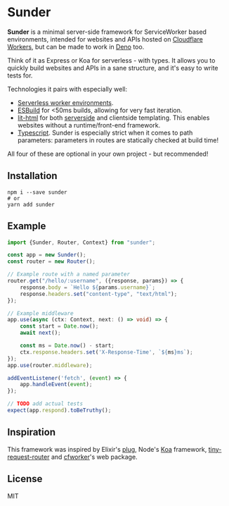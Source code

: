 # Sunder

**Sunder** is a minimal server-side framework for ServiceWorker based environments, intended for websites and APIs hosted on [Cloudflare Workers](https://workers.cloudflare.com/), but can be made to work in [Deno](https://deno.land) too.

Think of it as Express or Koa for serverless - with types. It allows you to quickly build websites and APIs in a sane structure, and it's easy to write tests for.

Technologies it pairs with especially well:

* [Serverless worker environments](https://workers.cloudflare.com/).
* [ESBuild](https://esbuild.github.io/) for <50ms builds, allowing for very fast iteration.
* [lit-html](https://https://lit-html.polymer-project.org/) for both [serverside](https://github.com/popeindustries/lit-html-server) and clientside templating. This enables websites without a runtime/front-end framework.
* [Typescript](https://https://www.typescriptlang.org/). Sunder is especially strict when it comes to path parameters: parameters in routes are statically checked at build time!

All four of these are optional in your own project - but recommended!

## Installation
```
npm i --save sunder
# or
yarn add sunder
```

## Example

```typescript
import {Sunder, Router, Context} from "sunder";

const app = new Sunder();
const router = new Router();

// Example route with a named parameter
router.get("/hello/:username", ({response, params}) => {
    response.body = `Hello ${params.username}`;
    response.headers.set("content-type", "text/html");
});

// Example middleware
app.use(async (ctx: Context, next: () => void) => {
    const start = Date.now();
    await next();

    const ms = Date.now() - start;
    ctx.response.headers.set('X-Response-Time', `${ms}ms`);    
});
app.use(router.middleware);

addEventListener('fetch', (event) => {
    app.handleEvent(event);
});

// TODO add actual tests
expect(app.respond).toBeTruthy();
```


## Inspiration

This framework was inspired by Elixir's [plug](https://github.com/elixir-plug/plug), Node's [Koa](https://koajs.com/) framework, [tiny-request-router]() and [cfworker](https://github.com/cfworker/cfworker)'s web package.

## License
MIT
